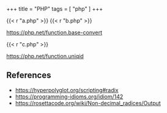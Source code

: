 +++
title = "PHP"
tags = [ "php" ]
+++

{{< r "a.php" >}}
{{< r "b.php" >}}

<https://php.net/function.base-convert>

{{< r "c.php" >}}

<https://php.net/function.uniqid>

## References

- <https://hyperpolyglot.org/scripting#radix>
- <https://programming-idioms.org/idiom/142>
- <https://rosettacode.org/wiki/Non-decimal_radices/Output>
